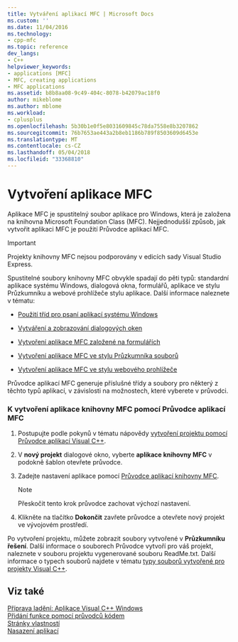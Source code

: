 ```yaml
---
title: Vytváření aplikací MFC | Microsoft Docs
ms.custom: ''
ms.date: 11/04/2016
ms.technology:
- cpp-mfc
ms.topic: reference
dev_langs:
- C++
helpviewer_keywords:
- applications [MFC]
- MFC, creating applications
- MFC applications
ms.assetid: b8b8aa08-9c49-404c-8078-b42079ac18f0
author: mikeblome
ms.author: mblome
ms.workload:
- cplusplus
ms.openlocfilehash: 5b30b1e0f5e8031609845c78da7558e8b3207862
ms.sourcegitcommit: 76b7653ae443a2b8eb1186b789f8503609d6453e
ms.translationtype: MT
ms.contentlocale: cs-CZ
ms.lasthandoff: 05/04/2018
ms.locfileid: "33368810"
---
```

# <a name="creating-an-mfc-application"></a>Vytvoření aplikace MFC
Aplikace MFC je spustitelný soubor aplikace pro Windows, která je založena na knihovna Microsoft Foundation Class (MFC). Nejjednodušší způsob, jak vytvořit aplikaci MFC je použití Průvodce aplikací MFC.  
  
> [!IMPORTANT]
>  Projekty knihovny MFC nejsou podporovány v edicích sady Visual Studio Express.  
  
 Spustitelné soubory knihovny MFC obvykle spadají do pěti typů: standardní aplikace systému Windows, dialogová okna, formulářů, aplikace ve stylu Průzkumníku a webové prohlížeče stylu aplikace. Další informace naleznete v tématu:  
  
-   [Použití tříd pro psaní aplikací systému Windows](../../mfc/using-the-classes-to-write-applications-for-windows.md)  
  
-   [Vytváření a zobrazování dialogových oken](../../mfc/creating-and-displaying-dialog-boxes.md)  
  
-   [Vytvoření aplikace MFC založené na formulářích](../../mfc/reference/creating-a-forms-based-mfc-application.md)  
  
-   [Vytvoření aplikace MFC ve stylu Průzkumníka souborů](../../mfc/reference/creating-a-file-explorer-style-mfc-application.md)  
  
-   [Vytvoření aplikace MFC ve stylu webového prohlížeče](../../mfc/reference/creating-a-web-browser-style-mfc-application.md)  
  
 Průvodce aplikací MFC generuje příslušné třídy a soubory pro některý z těchto typů aplikací, v závislosti na možnostech, které vyberete v průvodci.  
  
### <a name="to-create-an-mfc-application-using-the-mfc-application-wizard"></a>K vytvoření aplikace knihovny MFC pomocí Průvodce aplikací MFC  
  
1.  Postupujte podle pokynů v tématu nápovědy [vytvoření projektu pomocí Průvodce aplikací Visual C++](../../ide/creating-desktop-projects-by-using-application-wizards.md).  
  
2.  V **nový projekt** dialogové okno, vyberte **aplikace knihovny MFC** v podokně šablon otevřete průvodce.  
  
3.  Zadejte nastavení aplikace pomocí [Průvodce aplikací knihovny MFC](../../mfc/reference/mfc-application-wizard.md).  
  
    > [!NOTE]
    >  Přeskočit tento krok průvodce zachovat výchozí nastavení.  
  
4.  Klikněte na tlačítko **Dokončit** zavřete průvodce a otevřete nový projekt ve vývojovém prostředí.  
  
 Po vytvoření projektu, můžete zobrazit soubory vytvořené v **Průzkumníku řešení**. Další informace o souborech Průvodce vytvoří pro váš projekt, naleznete v souboru projektu vygenerované souboru ReadMe.txt. Další informace o typech souborů najdete v tématu [typy souborů vytvořené pro projekty Visual C++](../../ide/file-types-created-for-visual-cpp-projects.md).  
  
## <a name="see-also"></a>Viz také  
 [Příprava ladění: Aplikace Visual C++ Windows](http://msdn.microsoft.com/en-us/a8bc54de-41a3-464d-9a12-db9bdcbc1ad5)   
 [Přidání funkce pomocí průvodců kódem](../../ide/adding-functionality-with-code-wizards-cpp.md)   
 [Stránky vlastností](../../ide/property-pages-visual-cpp.md)   
 [Nasazení aplikací](http://msdn.microsoft.com/en-us/4ff8881d-0daf-47e7-bfe7-774c625031b4)

